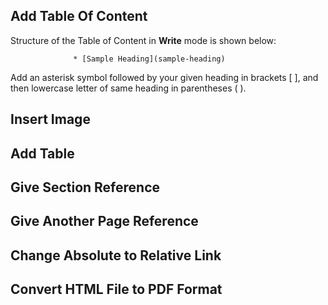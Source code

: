 ## Add Table Of Content

Structure of the Table of Content in **Write** mode is shown below:

                  * [Sample Heading](sample-heading) 
Add an asterisk symbol followed by your given heading in brackets [ ], and then lowercase letter of same heading in parentheses ( ).

## Insert Image
## Add Table
## Give Section Reference
## Give Another Page Reference
## Change Absolute to Relative Link
## Convert HTML File to PDF Format


